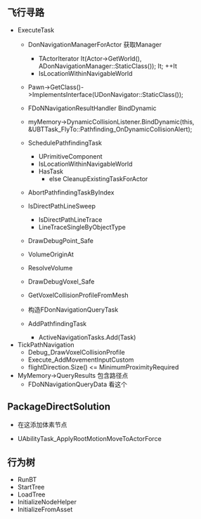 ## 飞行寻路
- ExecuteTask
  - DonNavigationManagerForActor 获取Manager
    - TActorIterator<ADonNavigationManager> It(Actor->GetWorld(), ADonNavigationManager::StaticClass()); It; ++It
    - IsLocationWithinNavigableWorld
  - Pawn->GetClass()->ImplementsInterface(UDonNavigator::StaticClass());
  - FDoNNavigationResultHandler BindDynamic
  - myMemory->DynamicCollisionListener.BindDynamic(this, &UBTTask_FlyTo::Pathfinding_OnDynamicCollisionAlert);
  - SchedulePathfindingTask
    - UPrimitiveComponent
    - IsLocationWithinNavigableWorld
    - HasTask
      -  else CleanupExistingTaskForActor
  - AbortPathfindingTaskByIndex

  - IsDirectPathLineSweep
    - IsDirectPathLineTrace
    - LineTraceSingleByObjectType
  - DrawDebugPoint_Safe
  - VolumeOriginAt  
  - ResolveVolume
  - DrawDebugVoxel_Safe
  - GetVoxelCollisionProfileFromMesh
  - 构造FDonNavigationQueryTask
  - AddPathfindingTask
    - ActiveNavigationTasks.Add(Task)
- TickPathNavigation
  - Debug_DrawVoxelCollisionProfile
  - Execute_AddMovementInputCustom
  - flightDirection.Size() <= MinimumProximityRequired
- MyMemory->QueryResults 包含路径点  
  - FDoNNavigationQueryData 看这个

## PackageDirectSolution
- 在这添加体素节点

- UAbilityTask_ApplyRootMotionMoveToActorForce

## 行为树
- RunBT
- StartTree
- LoadTree
- InitializeNodeHelper
- InitializeFromAsset
